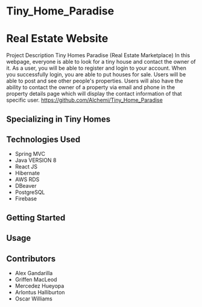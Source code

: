# Tiny_Home_Paradise

 # Real Estate Website
 
Project Description
Tiny Homes Paradise (Real Estate Marketplace) In this webpage, everyone is able to look for a tiny house and contact the owner of it. As a user, you will be able to register and login to your account. When you successfully login, you are able to put houses for sale. Users will be able to post and see other people's properties. Users will also have the ability to contact the owner of a property via email and phone in the property details page which will display the contact information of that specific user. https://github.com/Alchemi/Tiny_Home_Paradise

  ## Specializing in Tiny Homes
  
## Technologies Used
  * Spring MVC
  * Java VERSION 8
  * React JS
  * Hibernate
  * AWS RDS
  * DBeaver
  * PostgreSQL
  * Firebase

## Getting Started
## Usage
## Contributors
  * Alex Gandarilla
  * Griffen MacLeod
  * Mercedez Hueyopa
  * Arlontus Halliburton
  * Oscar Williams
